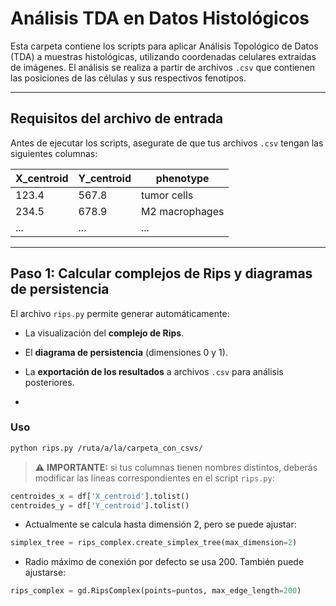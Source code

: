 # Análisis TDA en Datos Histológicos 

Esta carpeta contiene los scripts para aplicar Análisis Topológico de Datos (TDA) a muestras histológicas, utilizando coordenadas celulares extraídas de imágenes. El análisis se realiza a partir de archivos `.csv` que contienen las posiciones de las células y sus respectivos fenotipos.

---

##  Requisitos del archivo de entrada

Antes de ejecutar los scripts, asegurate de que tus archivos `.csv` tengan las siguientes columnas:

| X_centroid | Y_centroid | phenotype           |
|------------|------------|---------------------|
| 123.4      | 567.8      |     tumor cells     | 
| 234.5      | 678.9      | 	M2 macrophages    |
| ...        | ...        | ...                 |

---

##  Paso 1: Calcular complejos de Rips y diagramas de persistencia

El archivo `rips.py` permite generar automáticamente:

- La visualización del **complejo de Rips**.
- El **diagrama de persistencia** (dimensiones 0 y 1).
- La **exportación de los resultados** a archivos `.csv` para análisis posteriores.

- 

###  Uso
```bash
python rips.py /ruta/a/la/carpeta_con_csvs/
```
> ⚠️ **IMPORTANTE:** si tus columnas tienen nombres distintos, deberás modificar las líneas correspondientes en el script `rips.py`:
```python
centroides_x = df['X_centroid'].tolist()
centroides_y = df['Y_centroid'].tolist()
```
* Actualmente se calcula hasta dimensión 2, pero se puede ajustar:
```python
simplex_tree = rips_complex.create_simplex_tree(max_dimension=2)
```
* Radio máximo de conexión por defecto se usa 200. También puede ajustarse:
```python
rips_complex = gd.RipsComplex(points=puntos, max_edge_length=200)
```
  
